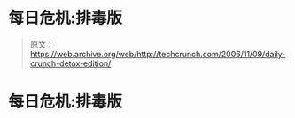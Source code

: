 # 每日危机:排毒版 

> 原文：<https://web.archive.org/web/http://techcrunch.com/2006/11/09/daily-crunch-detox-edition/>

# 每日危机:排毒版